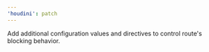 ```yaml
---
'houdini': patch
---
```


Add additional configuration values and directives to control route's blocking behavior.
